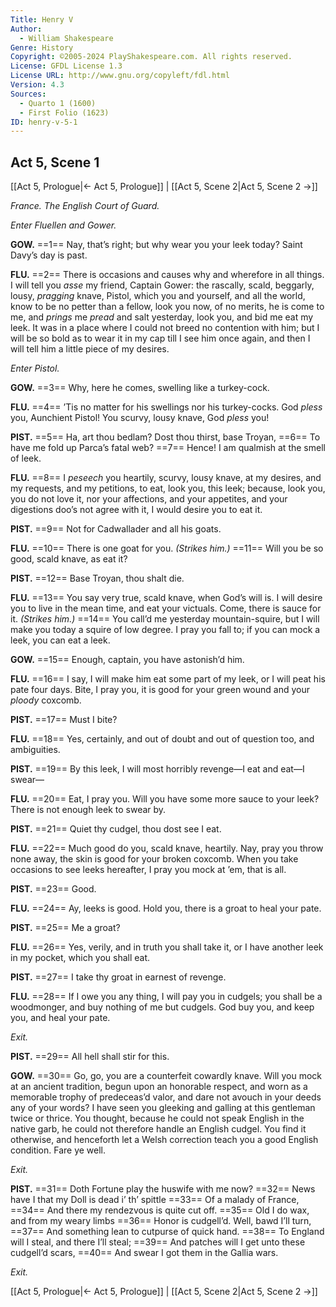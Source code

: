 ```yaml
---
Title: Henry V
Author: 
  - William Shakespeare
Genre: History
Copyright: ©2005-2024 PlayShakespeare.com. All rights reserved.
License: GFDL License 1.3
License URL: http://www.gnu.org/copyleft/fdl.html
Version: 4.3
Sources:
  - Quarto 1 (1600)
  - First Folio (1623)
ID: henry-v-5-1
---
```


## Act 5, Scene 1
[[Act 5, Prologue|← Act 5, Prologue]] | [[Act 5, Scene 2|Act 5, Scene 2 →]]

*France. The English Court of Guard.*

*Enter Fluellen and Gower.*

**GOW.**
==1== Nay, that’s right; but why wear you your leek today? Saint Davy’s day is past.

**FLU.**
==2== There is occasions and causes why and wherefore in all things. I will tell you *asse* my friend, Captain Gower: the rascally, scald, beggarly, lousy, *pragging* knave, Pistol, which you and yourself, and all the world, know to be no petter than a fellow, look you now, of no merits, he is come to me, and *prings* me *pread* and salt yesterday, look you, and bid me eat my leek. It was in a place where I could not breed no contention with him; but I will be so bold as to wear it in my cap till I see him once again, and then I will tell him a little piece of my desires.

*Enter Pistol.*

**GOW.**
==3== Why, here he comes, swelling like a turkey-cock.

**FLU.**
==4== ’Tis no matter for his swellings nor his turkey-cocks. God *pless* you, Aunchient Pistol! You scurvy, lousy knave, God *pless* you!

**PIST.**
==5== Ha, art thou bedlam? Dost thou thirst, base Troyan,
==6== To have me fold up Parca’s fatal web?
==7== Hence! I am qualmish at the smell of leek.

**FLU.**
==8== I *peseech* you heartily, scurvy, lousy knave, at my desires, and my requests, and my petitions, to eat, look you, this leek; because, look you, you do not love it, nor your affections, and your appetites, and your digestions doo’s not agree with it, I would desire you to eat it.

**PIST.**
==9== Not for Cadwallader and all his goats.

**FLU.**
==10== There is one goat for you.
*(Strikes him.)*
==11== Will you be so good, scald knave, as eat it?

**PIST.**
==12== Base Troyan, thou shalt die.

**FLU.**
==13== You say very true, scald knave, when God’s will is. I will desire you to live in the mean time, and eat your victuals. Come, there is sauce for it.
*(Strikes him.)*
==14== You call’d me yesterday mountain-squire, but I will make you today a squire of low degree. I pray you fall to; if you can mock a leek, you can eat a leek.

**GOW.**
==15== Enough, captain, you have astonish’d him.

**FLU.**
==16== I say, I will make him eat some part of my leek, or I will peat his pate four days. Bite, I pray you, it is good for your green wound and your *ploody* coxcomb.

**PIST.**
==17== Must I bite?

**FLU.**
==18== Yes, certainly, and out of doubt and out of question too, and ambiguities.

**PIST.**
==19== By this leek, I will most horribly revenge—I eat and eat—I swear⁠—

**FLU.**
==20== Eat, I pray you. Will you have some more sauce to your leek? There is not enough leek to swear by.

**PIST.**
==21== Quiet thy cudgel, thou dost see I eat.

**FLU.**
==22== Much good do you, scald knave, heartily. Nay, pray you throw none away, the skin is good for your broken coxcomb. When you take occasions to see leeks hereafter, I pray you mock at ’em, that is all.

**PIST.**
==23== Good.

**FLU.**
==24== Ay, leeks is good. Hold you, there is a groat to heal your pate.

**PIST.**
==25== Me a groat?

**FLU.**
==26== Yes, verily, and in truth you shall take it, or I have another leek in my pocket, which you shall eat.

**PIST.**
==27== I take thy groat in earnest of revenge.

**FLU.**
==28== If I owe you any thing, I will pay you in cudgels; you shall be a woodmonger, and buy nothing of me but cudgels. God buy you, and keep you, and heal your pate.

*Exit.*

**PIST.**
==29== All hell shall stir for this.

**GOW.**
==30== Go, go, you are a counterfeit cowardly knave. Will you mock at an ancient tradition, begun upon an honorable respect, and worn as a memorable trophy of predeceas’d valor, and dare not avouch in your deeds any of your words? I have seen you gleeking and galling at this gentleman twice or thrice. You thought, because he could not speak English in the native garb, he could not therefore handle an English cudgel. You find it otherwise, and henceforth let a Welsh correction teach you a good English condition. Fare ye well.

*Exit.*

**PIST.**
==31== Doth Fortune play the huswife with me now?
==32== News have I that my Doll is dead i’ th’ spittle
==33== Of a malady of France,
==34== And there my rendezvous is quite cut off.
==35== Old I do wax, and from my weary limbs
==36== Honor is cudgell’d. Well, bawd I’ll turn,
==37== And something lean to cutpurse of quick hand.
==38== To England will I steal, and there I’ll steal;
==39== And patches will I get unto these cudgell’d scars,
==40== And swear I got them in the Gallia wars.

*Exit.*

[[Act 5, Prologue|← Act 5, Prologue]] | [[Act 5, Scene 2|Act 5, Scene 2 →]]